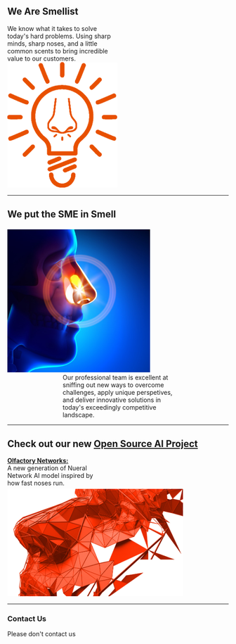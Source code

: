 ## We Are Smellist 
<div class="textfirstwrapper">
    <div style="width: 50%">
    We know what it takes to solve today's hard problems. Using sharp minds, sharp noses, and a little common scents to bring incredible value to our customers.
    </div>
    <div style="margin-left: auto; margin-right: auto;">
    <img style="max-width: 250px; " title="not bad huh?" src="/assets/img/smellist_logo_orange.png">
    </div>
</div>

---

## We put the SME in Smell

<div class="imgfirstwrapper">
    <div >
    <img style="max-width: 325px; transform: scaleX(-1); padding-top: 5px" title="This image is originally for a sinus infection lol" src="/assets/img/NoseSME.jpg">
    </div>
    <div style="width: 50%; margin-left: auto; margin-right: auto">
    Our professional team is excellent at sniffing out new ways to overcome challenges, apply unique perspetives, and deliver innovative solutions in today's exceedingly competitive landscape.
    </div>
</div>

---

## Check out our new [Open Source AI Project](/olfactorynetworks.html)

<!-- <div class="split" style="display:flex"> -->
<div class="textfirstwrapper">
    <div style="width: 45%;">
     <a href="/olfactorynetworks.html"> <strong> Olfactory Networks: </strong></a>
     <br>
     A new generation of Nueral Network AI model inspired by how fast noses run.
    </div>
    <div>
    <a href="/olfactorynetworks.html"> <img style="max-width: 400px; transform: scaleX(-1); padding-top: 5px" title="an image with a link!" src="/assets/img/Digital-Nose_cropped_orange.png"></a>
    </div>
</div>


---


### Contact Us

Please don't contact us

